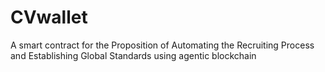# CVwallet
A smart contract for the Proposition of Automating the Recruiting Process and Establishing Global Standards using agentic blockchain

